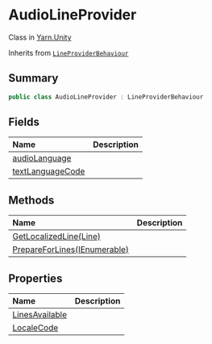 # AudioLineProvider

Class in [Yarn.Unity](/docs/api/csharp/yarn.unity.md)

Inherits from [`LineProviderBehaviour`](/docs/api/csharp/yarn.unity.lineproviderbehaviour.md)

## Summary



```csharp
public class AudioLineProvider : LineProviderBehaviour
```

## Fields

|Name|Description|
|:---|:---|
|[audioLanguage](/docs/api/csharp/yarn.unity.audiolineprovider.audiolanguage.md)||
|[textLanguageCode](/docs/api/csharp/yarn.unity.audiolineprovider.textlanguagecode.md)||

## Methods

|Name|Description|
|:---|:---|
|[GetLocalizedLine(Line)](/docs/api/csharp/yarn.unity.audiolineprovider.getlocalizedline.md)||
|[PrepareForLines(IEnumerable<string>)](/docs/api/csharp/yarn.unity.audiolineprovider.prepareforlines.md)||

## Properties

|Name|Description|
|:---|:---|
|[LinesAvailable](/docs/api/csharp/yarn.unity.audiolineprovider.linesavailable.md)||
|[LocaleCode](/docs/api/csharp/yarn.unity.audiolineprovider.localecode.md)||

